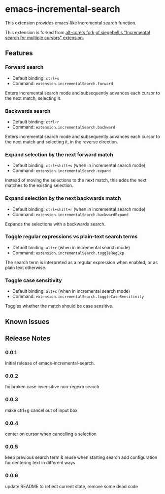 # emacs-incremental-search

This extension provides emacs-like incremental search function.

This extension is forked from [alt-core's fork](https://github.com/alt-core/vsc-incremental-search) [ of siegebell's "Incremental search for multiple cursors" extension](https://github.com/siegebell/vsc-incremental-search).

## Features

### Forward search
- Default binding: `ctrl+s`
- Command: `extension.incrementalSearch.forward`

Enters incremental search mode and subsequently advances each cursor to the next match, selecting it.

### Backwards search
- Default binding: `ctrl+r`
- Command: `extension.incrementalSearch.backward`

Enters incremental search mode and subsequently advances each cursor to the next match and selecting it, in the reverse direction.

### Expand selection by the next forward match
- Default binding: `ctrl+shift+s` (when in incremental search mode)
- Command: `extension.incrementalSearch.expand`

Instead of moving the selections to the next match, this adds the next matches to the existing selection.

### Expand selection by the next backwards match
- Default binding: `ctrl+shift+r` (when in incremental search mode)
- Command: `extension.incrementalSearch.backwardExpand`

Expands the selections with a backwards search.

### Toggle regular expressions vs plain-text search terms
- Default binding: `alt+r` (when in incremental search mode)
- Command: `extension.incrementalSearch.toggleRegExp`

The search term is interpreted as a regular expression when enabled, or as plain text otherwise.

### Toggle case sensitivity
- Default binding: `alt+c` (when in incremental search mode)
- Command: `extension.incrementalSearch.toggleCaseSensitivity`

Toggles whether the match should be case sensitive.

## Known Issues

## Release Notes

### 0.0.1

Initial release of emacs-incremental-search.

### 0.0.2

fix broken case insensitive non-regexp search

### 0.0.3

make ctrl+g cancel out of input box

### 0.0.4

center on cursor when cancelling a selection

### 0.0.5

keep previous search term & reuse when starting search
add configuration for centering text in different ways

### 0.0.6

update README to reflect current state, remove some dead code
